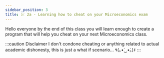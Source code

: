 ```yaml
---
sidebar_position: 3
title: 💹 2a - Learning how to cheat on your Microeconomics exam
---
```


Hello everyone by the end of this class you will learn enough to create a
program that will help you cheat on your next Microeconomics class.

:::caution Disclaimer
I don't condone cheating or anything related to actual academic dishonesty, this
is just a what if scenario... 	٩(｡•́‿•̀｡)۶
:::




